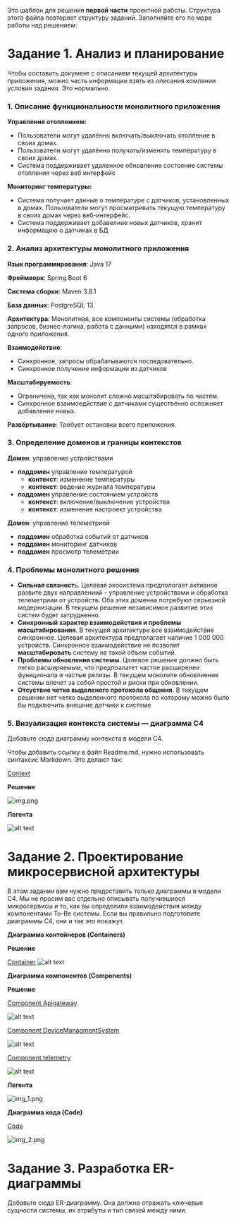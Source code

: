 Это шаблон для решения **первой части** проектной работы. Структура этого файла повторяет структуру заданий. Заполняйте его по мере работы над решением.

# Задание 1. Анализ и планирование

Чтобы составить документ с описанием текущей архитектуры приложения, можно часть информации взять из описания компании условия задания. Это нормально.

### 1. Описание функциональности монолитного приложения

**Управление отоплением:**

- Пользователи могут удалённо включать/выключать отопление в своих домах.
- Пользователи могут удалённо получать/изменять температуру в своих домах.
- Система поддерживает удаленное обновление состояние системы отопления через веб интерфейс

**Мониторинг температуры:**

- Система получает данные о температуре с датчиков, установленных в домах. Пользователи могут просматривать текущую температуру в своих домах через веб-интерфейс.
- Система поддерживает добавелние новых датчиков, хранит информацию о датчиках в БД

### 2. Анализ архитектуры монолитного приложения

**Язык программирования**: Java 17

**Фреймворк**: Spring Boot 6

**Система сборки**: Maven 3.8.1

**База данных**: PostgreSQL 13

**Архитектура**: Монолитная, все компоненты системы (обработка запросов, бизнес-логика, работа с данными) находятся в рамках одного приложения.

**Взаимодействие**: 
- Синхронное, запросы обрабатываются последовательно.
- Синхронное получение информации из датчиков

**Масштабируемость**: 
- Ограничена, так как монолит сложно масштабировать по частям.
- Синхронное взаимоедйствие с датчиками существенно осложняет добавление новых.

**Развёртывание**: Требует остановки всего приложения.

### 3. Определение доменов и границы контекстов

**Домен**: управление устройствами
- **поддомен** управление температурой
  - **контекст**: изменение температуры 
  - **контекст**: ведение журнала температуры 
- **поддомен** управление состоянием устройств 
  - **контекст**: включение/выключение устройства
  - **контекст**: изменение настроект устройства

**Домен**: управление телеметрией
- **поддомен** обработка событий от датчиков
- **поддомен** мониторинг датчиков
- **поддомен** просмотр телеметрии

### **4. Проблемы монолитного решения**

- **Сильная связност**ь. Целевая экосистема предпологает активное развите двух направлениий - управление устройствами и обработка телеметриии от устройств. Оба этих доменна потребуют серьезной модернизации. В текущем решение независимое развитие этих систем будет затрудненно.
- **Синхронный характер взаимодействия и проблемы масштабирования**. В текущей архитектуре все взаимодействие синхронное. Целевая архитектура предполагает наличие 1 000 000 устройств. Синхронное взаимодействие не позволит **масштабировать** систему на такой объем событий.
- **Проблемы обновления системы**. Целевое решение должно быть легко расширяемым, что предпоалагет частое расширенеи функционала и частые релизы. В текущем монолите обновлиение системы влечет за собой простой и риски при обновлении. 
- **Отсуствие четко выделеного протокола общения**. В текущем решении нет четко выделенного протокола по которому можно было бы подключить внешние датчики к системе


### 5. Визуализация контекста системы — диаграмма С4

Добавьте сюда диаграмму контекста в модели C4.

Чтобы добавить ссылку в файл Readme.md, нужно использовать синтаксис Markdown. Это делают так:

[Context](./part1/Context.puml)

**Решение** 

![img.png](img.png)

**Легента**

![alt text](image.png)

# Задание 2. Проектирование микросервисной архитектуры

В этом задании вам нужно предоставить только диаграммы в модели C4. Мы не просим вас отдельно описывать получившиеся микросервисы и то, как вы определили взаимодействия между компонентами To-Be системы. Если вы правильно подготовите диаграммы C4, они и так это покажут.

**Диаграмма контейнеров (Containers)**

**Решение**

[Container](./part1/Container.puml)
![alt text](container.png)

**Диаграмма компонентов (Components)**

**Решение**

[Component Apigateway](./part1/Component_apigateway.puml)

![alt text](apigw.png)

[Component DeviceManagmentSystem](./part1/Component_managment.puml)

![alt text](managment.png)

[Component telemetry](./part1/Component_telemetry.puml)

![alt text](telemetry.png)

**Легента**

![img_1.png](img_1.png)

**Диаграмма кода (Code)**

[Code](./part1/Code.puml)

![img_2.png](img_2.png)

# Задание 3. Разработка ER-диаграммы

Добавьте сюда ER-диаграмму. Она должна отражать ключевые сущности системы, их атрибуты и тип связей между ними.
